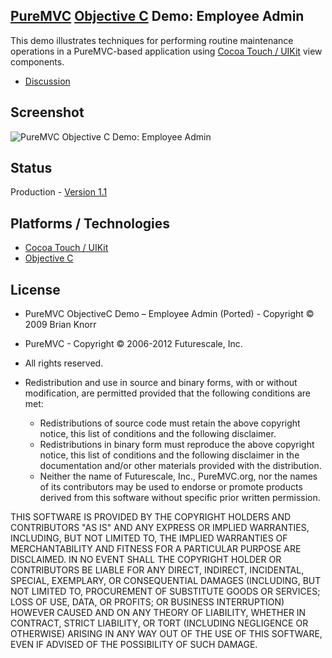 ## [PureMVC](http://puremvc.github.com/) [Objective C](https://github.com/PureMVC/puremvc-objectivec-standard-framework/wiki) Demo: Employee Admin
This demo illustrates techniques for performing routine maintenance operations in a PureMVC-based application using [Cocoa Touch / UIKit](http://en.wikipedia.org/wiki/Cocoa_Touch) view components.

* [Discussion](http://forums.puremvc.org/index.php?topic=946.0)

## Screenshot
![PureMVC Objective C Demo: Employee Admin](http://puremvc.org/pages/images/screenshots/PureMVC-Shot-ObjectiveC-EmployeeAdmin.png)

## Status
Production - [Version 1.1](https://github.com/PureMVC/puremvc-objectivec-demo-uikit-employeeadmin/blob/master/VERSION)

## Platforms / Technologies
* [Cocoa Touch / UIKit](http://en.wikipedia.org/wiki/Cocoa_Touch)
* [Objective C](http://en.wikipedia.org/wiki/Objective_c)

## License
* PureMVC ObjectiveC Demo – Employee Admin (Ported) - Copyright © 2009 Brian Knorr  
* PureMVC - Copyright © 2006-2012 Futurescale, Inc.
* All rights reserved.

* Redistribution and use in source and binary forms, with or without modification, are permitted provided that the following conditions are met:

  * Redistributions of source code must retain the above copyright notice, this list of conditions and the following disclaimer.
  * Redistributions in binary form must reproduce the above copyright notice, this list of conditions and the following disclaimer in the documentation and/or other materials provided with the distribution.
  * Neither the name of Futurescale, Inc., PureMVC.org, nor the names of its contributors may be used to endorse or promote products derived from this software without specific prior written permission.

THIS SOFTWARE IS PROVIDED BY THE COPYRIGHT HOLDERS AND CONTRIBUTORS "AS IS" AND ANY EXPRESS OR IMPLIED WARRANTIES, INCLUDING, BUT NOT LIMITED TO, THE IMPLIED WARRANTIES OF MERCHANTABILITY AND FITNESS FOR A PARTICULAR PURPOSE ARE DISCLAIMED. IN NO EVENT SHALL THE COPYRIGHT HOLDER OR CONTRIBUTORS BE LIABLE FOR ANY DIRECT, INDIRECT, INCIDENTAL, SPECIAL, EXEMPLARY, OR CONSEQUENTIAL DAMAGES (INCLUDING, BUT NOT LIMITED TO, PROCUREMENT OF SUBSTITUTE GOODS OR SERVICES; LOSS OF USE, DATA, OR PROFITS; OR BUSINESS INTERRUPTION) HOWEVER CAUSED AND ON ANY THEORY OF LIABILITY, WHETHER IN CONTRACT, STRICT LIABILITY, OR TORT (INCLUDING NEGLIGENCE OR OTHERWISE) ARISING IN ANY WAY OUT OF THE USE OF THIS SOFTWARE, EVEN IF ADVISED OF THE POSSIBILITY OF SUCH DAMAGE.